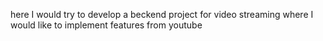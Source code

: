here I would try to develop a beckend project for video streaming where I would like to implement features from youtube 